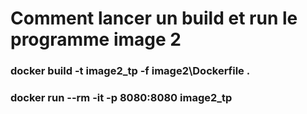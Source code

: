 # Comment lancer un build et run le programme image 2

### docker build -t image2_tp -f image2\Dockerfile .
### docker run --rm -it -p 8080:8080 image2_tp 
